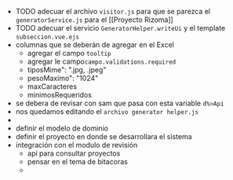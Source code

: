 - TODO adecuar el archivo `visitor.js` para que se parezca el `generatorService.js` para el [[Proyecto Rizoma]]
- TODO adecuar el servicio `GeneratorHelper.writeUi` y el template `subseccion.vue.ejs`
- columnas que se deberán de agregar en el Excel
	- agregar el campo `tooltip`
	- agregar le campo`campo.validations.required`
	- tiposMime": ".jpg, .jpeg"
	- pesoMaximo": "1024"
	- maxCaracteres
	- minimosRequeridos
- se debera de revisar con sam que pasa con esta variable `d%>Api`
- nos quedamos editando el `archivo generator helper.js`
-
- definir el modelo de dominio
- definir el proyecto en donde se desarrollara el sistema
- integración con el modulo de revisión
	- api para consultar proyectos
	- pensar en el tema de bitacoras
	-